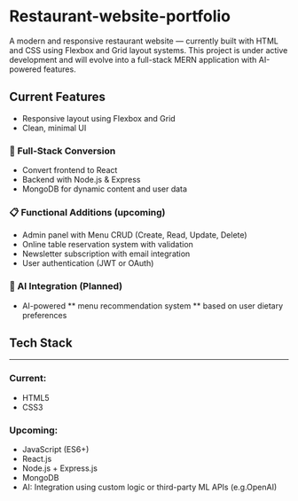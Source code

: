 # Restaurant-website-portfolio

A modern and responsive restaurant website — currently built with HTML and CSS using Flexbox and Grid layout systems. This project is under active development and will evolve into a full-stack MERN application with AI-powered features.

## Current Features
- Responsive layout using Flexbox and Grid  
- Clean, minimal UI  

### 🔄 Full-Stack Conversion
- Convert frontend to React  
- Backend with Node.js & Express  
- MongoDB for dynamic content and user data  

### 📋 Functional Additions (upcoming)
- Admin panel with Menu CRUD (Create, Read, Update, Delete)  
- Online table reservation system with validation  
- Newsletter subscription with email integration  
- User authentication (JWT or OAuth)  

### 🤖 AI Integration (Planned)
- AI-powered ** menu recommendation system ** based on user dietary preferences 

## Tech Stack
---
### Current:
- HTML5  
- CSS3    

### Upcoming:
- JavaScript (ES6+)  
- React.js  
- Node.js + Express.js  
- MongoDB  
- AI: Integration using custom logic or third-party ML APIs (e.g.OpenAI)  

